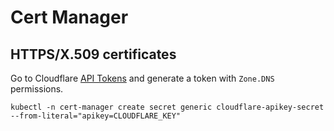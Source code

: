 # Cert Manager

## HTTPS/X.509 certificates

Go to Cloudflare [API Tokens](https://dash.cloudflare.com/profile/api-tokens) and generate a token with `Zone.DNS` permissions.

```shell
kubectl -n cert-manager create secret generic cloudflare-apikey-secret --from-literal="apikey=CLOUDFLARE_KEY"
```

